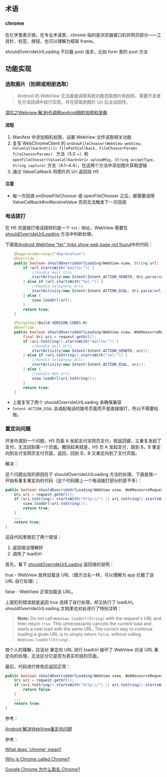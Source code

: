 ## 术语

### chrome

在化学里表示铬，在专业术语里，chrome 指的是浏览器接口的非网页部分——工具栏、标签、按钮，也可以理解为框架 frame。





shouldOverrideUrlLoading 不拦截 post 请求，比如 form 里的 post 方法  



## 功能实现

### 选取图片（拍照或相册选取）

> Android 的 WebView 无法直接调用系统功能选取图片和拍照，需要开发者在方法回调中自行实现，并在获取到图片 Uri 后主动回传。

[深坑之Webview,解决H5调用android相机拍照和录像](https://blog.csdn.net/villa_mou/article/details/78728417)

#### 流程

1. Manifest 中添加相机权限，设置 WebView 文件读取相关功能
2. 复写 WebChromeClient 的 `onShowFileChooser(WebView webView, ValueCallback<Uri[]> filePathCallback, FileChooserParams fileChooserParams) ` 方法（5.0 +）和 `openFileChooser(ValueCallback<Uri> uploadMsg, String acceptType, String capture)` 方法（4.1~4.4），在这两个方法中添加图片获取逻辑
3. 通过 ValueCallback 将图片的 Uri 返回给 H5



#### 注意

* 每一次回调 onShowFileChooser 或 openFileChooser 之后，都需要调用 ValueCallback#onReceiveValue 否则无法触发下一次回调



### 电话拨打

在 H5 页面拨打电话跳转的是一个 `tel:` 地址，WebView 需要在 [shouldOverrideUrlLoading](https://developer.android.com/reference/android/webkit/WebViewClient#shouldOverrideUrlLoading(android.webkit.WebView,%20android.webkit.WebResourceRequest)) 方法中判断处理。

下面是[Android WebView “tel:” links show web page not found](https://stackoverflow.com/questions/4338305/android-webview-tel-links-show-web-page-not-found)中的代码：

```java
    @SuppressWarnings("deprecation")
    @Override
    public boolean shouldOverrideUrlLoading(WebView view, String url) {
        if (url.startsWith("mailto:")) {  
            //Handle mail Urls
            startActivity(new Intent(Intent.ACTION_SENDTO, Uri.parse(url)));
        } else if (url.startsWith("tel:")) {
            //Handle telephony Urls
            startActivity(new Intent(Intent.ACTION_DIAL, Uri.parse(url)));
        } else {
            view.loadUrl(url);
        }
        return true;
    }

    @TargetApi(Build.VERSION_CODES.N)
    @Override
    public boolean shouldOverrideUrlLoading(WebView view, WebResourceRequest request) {
        final Uri uri = request.getUrl();
        if (uri.toString().startsWith("mailto:")) {
            //Handle mail Urls
            startActivity(new Intent(Intent.ACTION_SENDTO, uri));
        } else if (uri.toString().startsWith("tel:")) {
            //Handle telephony Urls
            startActivity(new Intent(Intent.ACTION_DIAL, uri));
        } else {
            //Handle Web Urls
            view.loadUrl(uri.toString());
        }
        return true;
    }
```

* 上面复写了两个 shouldOverrideUrlLoading 来确保兼容
* `Intent.ACTION_DIAL` 会调起电话的拨号页面而不是直接拨打，所以不需要权限。



### 重定向问题

开发中遇到一个问题，H5 页面 A 发起支付宝网页支付，按返回键，又重复发起了支付，无法回到第一个页面。概括起来就是，H5 页 A 发起支付，跳到 B，B 重定向到支付宝网页支付页面，返回，回到 B，B 又重定向到了支付页面。

解决：

这个问题出现的原因在于 shouldOverrideUrlLoading 方法的处理，下面是我一开始有重复重定向的代码（这个代码跟上一个电话拨打部分的差不多）：

```java
public boolean shouldOverrideUrlLoading(WebView view, WebResourceRequest request) {
    Uri uri = request.getUrl();
    if (uri.toString().startsWith("http://") || uri.toString().startsWith("https://")) {
        view.loadUrl(uri.toString());
        return true;
    }
    ...
    return true;
}
```

这段代码里我犯了两个错误：

1. 返回值没理解好
2. 调用了 loadUrl

首先，看下 [shouldOverrideUrlLoading](https://developer.android.com/reference/android/webkit/WebViewClient#shouldOverrideUrlLoading(android.webkit.WebView,%20android.webkit.WebResourceRequest)) 返回值的说明：

true - WebView 放弃加载该 URL（跟方法名一样，可以理解为 app 拦截了该 URL 自行处理）；

false - WebView 正常加载该 URL。

上面犯的错误就是返回 true 选择了自行处理，却又执行了 loadUrl。shouldOverrideUrlLoading 文档里也对此进行了特别注明：

> **Note:** Do not call `WebView.loadUrl(String)` with the request's URL and then return `true`. This unnecessarily cancels the current load and starts a new load with the same URL. The correct way to continue loading a given URL is to simply return `false`, without calling `WebView.loadUrl(String)`.

按个人的理解，应该对 重定向 URL 进行 loadUrl 破坏了 WebView 对该 URL 重定向的处理，无法区分它是否为真实的目的页面。

最后，代码进行修改后返回正常：

```java
public boolean shouldOverrideUrlLoading(WebView view, WebResourceRequest request) {
    Uri uri = request.getUrl();
    if (uri.toString().startsWith("http://") || uri.toString().startsWith("https://")) {
        return false;
    }
    ...
    return true;
}
```

参考：

[Android 解决WebView重定向问题](https://www.jianshu.com/p/c01769ababfa)



参考：

[What does 'chrome' mean?](https://stackoverflow.com/questions/5071905/what-does-chrome-mean)

[Why is Chrome called Chrome?](https://www.quora.com/Google-Chrome/Why-is-Chrome-called-Chrome) 

[Google Chrome 为什么取名 Chrome?](https://www.zhihu.com/question/19826456)